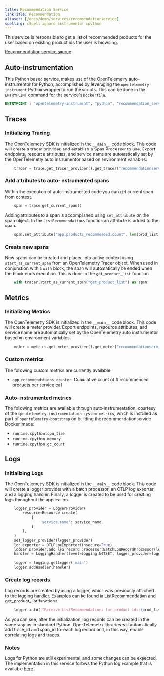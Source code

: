 ```yaml
---
title: Recommendation Service
linkTitle: Recommendation
aliases: [/docs/demo/services/recommendationservice]
spelling: cSpell:ignore instrumentor cpython
---
```


This service is responsible to get a list of recommended products for the user
based on existing product ids the user is browsing.

[Recommendation service source](https://github.com/open-telemetry/opentelemetry-demo/blob/main/src/recommendationservice/)

## Auto-instrumentation

This Python based service, makes use of the OpenTelemetry auto-instrumentor for
Python, accomplished by leveraging the `opentelemetry-instrument` Python wrapper
to run the scripts. This can be done in the `ENTRYPOINT` command for the
service's `Dockerfile`.

```dockerfile
ENTRYPOINT [ "opentelemetry-instrument", "python", "recommendation_server.py" ]
```

## Traces

### Initializing Tracing

The OpenTelemetry SDK is initialized in the `__main__` code block. This code
will create a tracer provider, and establish a Span Processor to use. Export
endpoints, resource attributes, and service name are automatically set by the
OpenTelemetry auto instrumentor based on environment variables.

```python
    tracer = trace.get_tracer_provider().get_tracer("recommendationservice")
```

### Add attributes to auto-instrumented spans

Within the execution of auto-instrumented code you can get current span from
context.

```python
    span = trace.get_current_span()
```

Adding attributes to a span is accomplished using `set_attribute` on the span
object. In the `ListRecommendations` function an attribute is added to the span.

```python
    span.set_attribute("app.products_recommended.count", len(prod_list))
```

### Create new spans

New spans can be created and placed into active context using
`start_as_current_span` from an OpenTelemetry Tracer object. When used in
conjunction with a `with` block, the span will automatically be ended when the
block ends execution. This is done in the `get_product_list` function.

```python
    with tracer.start_as_current_span("get_product_list") as span:
```

## Metrics

### Initializing Metrics

The OpenTelemetry SDK is initialized in the `__main__` code block. This code
will create a meter provider. Export endpoints, resource attributes, and service
name are automatically set by the OpenTelemetry auto instrumentor based on
environment variables.

```python
    meter = metrics.get_meter_provider().get_meter("recommendationservice")
```

### Custom metrics

The following custom metrics are currently available:

- `app_recommendations_counter`: Cumulative count of # recommended products per
  service call

### Auto-instrumented metrics

The following metrics are available through auto-instrumentation, courtesy of
the `opentelemetry-instrumentation-system-metrics`, which is installed as part
of `opentelemetry-bootstrap` on building the recommendationservice Docker image:

- `runtime.cpython.cpu_time`
- `runtime.cpython.memory`
- `runtime.cpython.gc_count`

## Logs

### Initializing Logs

The OpenTelemetry SDK is initialized in the `__main__` code block. This code
will create a logger provider with a batch processor, an OTLP log exporter, and
a logging handler. Finally, a logger is created to be used for creating logs
throughout the application.

```python
    logger_provider = LoggerProvider(
        resource=Resource.create(
            {
                'service.name': service_name,
            }
        ),
    )
    set_logger_provider(logger_provider)
    log_exporter = OTLPLogExporter(insecure=True)
    logger_provider.add_log_record_processor(BatchLogRecordProcessor(log_exporter))
    handler = LoggingHandler(level=logging.NOTSET, logger_provider=logger_provider)

    logger = logging.getLogger('main')
    logger.addHandler(handler)
```

### Create log records

Log records are created by using a logger, which was previously attached to the
logging handler. Examples can be found in ListRecommendation and
get_product_list functions.

```python
    logger.info(f"Receive ListRecommendations for product ids:{prod_list}")
```

As you can see, after the initialization, log records can be created in the same
way as in standard Python. OpenTelemetry libraries will automatically add
trace_id and span_id for each log record and, in this way, enable correlating
logs and traces.

### Notes

Logs for Python are still experimental, and some changes can be expected. The
implementation in this service follows the Python log example that is available
[here](https://github.com/open-telemetry/opentelemetry-python/blob/stable/docs/examples/logs/example.py).
